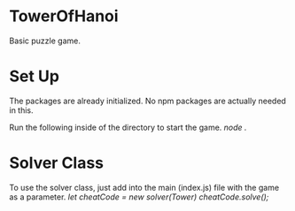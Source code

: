 # TowerOfHanoi
Basic puzzle game.

# Set Up
The packages are already initialized. No npm packages are actually needed in this.

Run the following inside of the directory to start the game.
_node ._

# Solver Class
To use the solver class, just add into the main (index.js) file with the game as a parameter.
_let cheatCode = new solver(Tower)_
_cheatCode.solve();_
